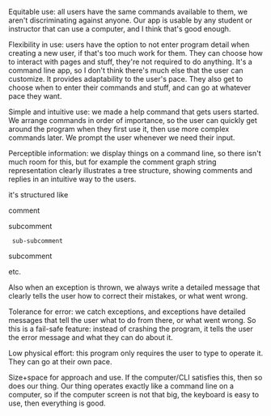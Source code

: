 Equitable use: all users have the same commands available to them, we aren't discriminating against anyone. Our app is usable by any student or instructor that can use a computer, and I think that's good enough.

Flexibility in use: users have the option to not enter program detail when creating a new user, if that's too much work for them. They can choose how to interact with pages and stuff, they're not required to do anything. It's a command line app, so I don't think there's much else that the user can customize. It provides adaptability to the user's pace. They also get to choose when to enter their commands and stuff, and can go at whatever pace they want.

Simple and intuitive use: we made a help command that gets users started. We arrange commands in order of importance, so the user can quickly get around the program when they first use it, then use more complex commands later. We prompt the user whenever we need their input.

Perceptible information: we display things on a command line, so there isn't much room for this, but for example the comment graph string representation clearly illustrates a tree structure, showing comments and replies in an intuitive way to the users.

it's structured like

comment

  subcomment
  
     sub-subcomment
     
  subcomment
  
etc.

Also when an exception is thrown, we always write a detailed message that clearly tells the user how to correct their mistakes, or what went wrong.

Tolerance for error: we catch exceptions, and exceptions have detailed messages that tell the user what to do from there, or what went wrong. So this is a fail-safe feature: instead of crashing the program, it tells the user the error message and what they can do about it.

Low physical effort: this program only requires the user to type to operate it. They can go at their own pace.

Size+space for approach and use. If the computer/CLI satisfies this, then so does our thing. Our thing operates exactly like a command line on a computer, so if the computer screen is not that big, the keyboard is easy to use, then everything is good.
